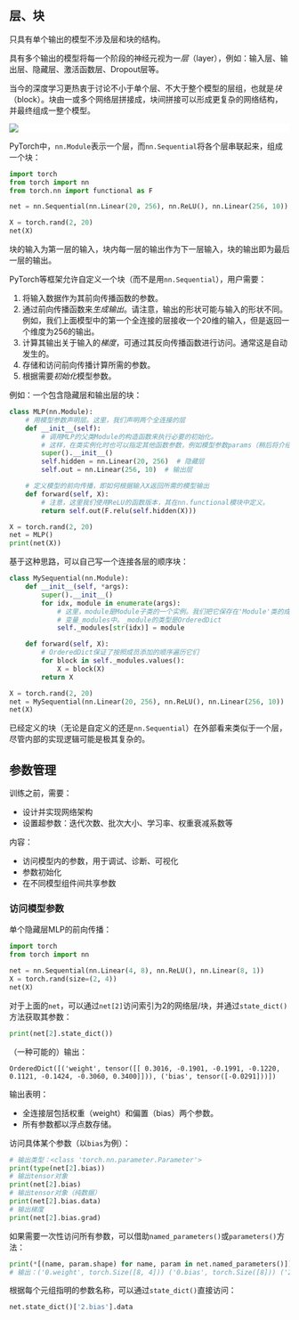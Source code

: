 
## 层、块

只具有单个输出的模型不涉及层和块的结构。

具有多个输出的模型将每一个阶段的神经元视为一*层*（layer），例如：输入层、输出层、隐藏层、激活函数层、Dropout层等。

当今的深度学习更热衷于讨论不小于单个层、不大于整个模型的层组，也就是*块*（block）。块由一或多个网络层拼接成，块间拼接可以形成更复杂的网络结构，并最终组成一整个模型。

<div style="background-color: white">
<img src="https://zh-v2.d2l.ai/_images/blocks.svg"/>
</div>

PyTorch中，`nn.Module`表示一个层，而`nn.Sequential`将各个层串联起来，组成一个块：

```python
import torch
from torch import nn
from torch.nn import functional as F

net = nn.Sequential(nn.Linear(20, 256), nn.ReLU(), nn.Linear(256, 10))

X = torch.rand(2, 20)
net(X)
```

块的输入为第一层的输入，块内每一层的输出作为下一层输入，块的输出即为最后一层的输出。

PyTorch等框架允许自定义一个块（而不是用`nn.Sequential`），用户需要：
1. 将输入数据作为其前向传播函数的参数。
2. 通过前向传播函数来*生成输出*。请注意，输出的形状可能与输入的形状不同。例如，我们上面模型中的第一个全连接的层接收一个20维的输入，但是返回一个维度为256的输出。
3. 计算其输出关于输入的*梯度*，可通过其反向传播函数进行访问。通常这是自动发生的。
4. 存储和访问前向传播计算所需的参数。
5. 根据需要*初始化*模型参数。

例如：一个包含隐藏层和输出层的块：

```python
class MLP(nn.Module):
    # 用模型参数声明层。这里，我们声明两个全连接的层
    def __init__(self):
        # 调用MLP的父类Module的构造函数来执行必要的初始化。
        # 这样，在类实例化时也可以指定其他函数参数，例如模型参数params（稍后将介绍）
        super().__init__()
        self.hidden = nn.Linear(20, 256)  # 隐藏层
        self.out = nn.Linear(256, 10)  # 输出层

    # 定义模型的前向传播，即如何根据输入X返回所需的模型输出
    def forward(self, X):
        # 注意，这里我们使用ReLU的函数版本，其在nn.functional模块中定义。
        return self.out(F.relu(self.hidden(X)))

X = torch.rand(2, 20)
net = MLP()
print(net(X))
```

基于这种思路，可以自己写一个连接各层的顺序块：

```python
class MySequential(nn.Module):
    def __init__(self, *args):
        super().__init__()
        for idx, module in enumerate(args):
            # 这里，module是Module子类的一个实例。我们把它保存在'Module'类的成员
            # 变量_modules中。_module的类型是OrderedDict
            self._modules[str(idx)] = module

    def forward(self, X):
        # OrderedDict保证了按照成员添加的顺序遍历它们
        for block in self._modules.values():
            X = block(X)
        return X

X = torch.rand(2, 20)
net = MySequential(nn.Linear(20, 256), nn.ReLU(), nn.Linear(256, 10))
net(X)
```

已经定义的块（无论是自定义的还是`nn.Sequential`）在外部看来类似于一个层，尽管内部的实现逻辑可能是极其复杂的。

## 参数管理

训练之前，需要：
- 设计并实现网络架构
- 设置超参数：迭代次数、批次大小、学习率、权重衰减系数等

内容：
- 访问模型内的参数，用于调试、诊断、可视化
- 参数初始化
- 在不同模型组件间共享参数

### 访问模型参数

单个隐藏层MLP的前向传播：

```python
import torch
from torch import nn

net = nn.Sequential(nn.Linear(4, 8), nn.ReLU(), nn.Linear(8, 1))
X = torch.rand(size=(2, 4))
net(X)
```

对于上面的`net`，可以通过`net[2]`访问索引为2的网络层/块，并通过`state_dict()`方法获取其参数：

```python
print(net[2].state_dict())
```

（一种可能的）输出：

```
OrderedDict([('weight', tensor([[ 0.3016, -0.1901, -0.1991, -0.1220, 0.1121, -0.1424, -0.3060, 0.3400]])), ('bias', tensor([-0.0291]))])
```

输出表明：
- 全连接层包括权重（weight）和偏置（bias）两个参数。
- 所有参数都以浮点数存储。

访问具体某个参数（以`bias`为例）：

```python
# 输出类型：<class 'torch.nn.parameter.Parameter'>
print(type(net[2].bias))
# 输出tensor对象
print(net[2].bias)
# 输出tensor对象（纯数据）
print(net[2].bias.data)
# 输出梯度
print(net[2].bias.grad)
```

如果需要一次性访问所有参数，可以借助`named_parameters()`或`parameters()`方法：

```python
print(*[(name, param.shape) for name, param in net.named_parameters()])
# 输出：('0.weight', torch.Size([8, 4])) ('0.bias', torch.Size([8])) ('2.weight', torch.Size([1, 8])) ('2.bias', torch.Size([1]))
```

根据每个元组指明的参数名称，可以通过`state_dict()`直接访问：

```python
net.state_dict()['2.bias'].data
```

### 